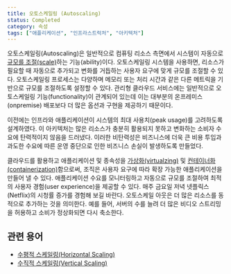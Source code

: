 ```yaml
---
title: 오토스케일링 (Autoscaling)
status: Completed
category: 속성
tags: ["애플리케이션", "인프라스트럭처", "아키텍처"]
---
```


<!-- 주석은 리뷰 프로세스 이후, 제거 하겠습니다. -->
<!-- Autoscaling is the ability of a system to [scale](/scalability/) automatically, typically, in terms of computing resources.  -->
<!-- With an autoscaling system, resources are automatically added when needed and can scale to meet fluctuating user demands.  -->
<!-- The autoscaling process varies and is configurable to scale based on different metrics, such as memory or process time.  -->
<!-- Managed cloud services are typically associated with autoscaling functionality 
as there are more options and implementations available than most on-premise deployments. -->
오토스케일링(Autoscaling)은 일반적으로 컴퓨팅 리소스 측면에서 시스템이 자동으로 [규모를 조절(scale)](/scalability/)하는 기능(ability)이다.
오토스케일링 시스템을 사용하면, 리소스가 필요할 때 자동으로 추가되고 변화를 거듭하는 사용자 요구에 맞게 규모를 조절할 수 있다.
오토스케일링 프로세스는 다양하며 메모리 또는 처리 시간과 같은 다른 메트릭을 기반으로 규모를 조절하도록 설정할 수 있다.
관리형 클라우드 서비스에는 일반적으로 오토스케일링 기능(functionality)이 관계되어 있는데 
이는 대부분의 온프레미스(onpremise) 배포보다 더 많은 옵션과 구현을 제공하기 때문이다.

<!-- Previously, infrastructure and applications were architected to consider peak system usage. -->
<!-- This architecture meant that more resources were underutilized and inelastic to changing consumer demand. -->
<!-- The inelasticity meant higher costs to the business and lost business from outages due to overdemand. -->
이전에는 인프라와 애플리케이션이 시스템의 최대 사용치(peak usage)를 고려하도록 설계하였다.
이 아키텍처는 많은 리소스가 충분히 활용되지 못하고 변화하는 소비자 수요에 탄력적이지 않음을 드러냈다.
이러한 비탄력성은 비즈니스에 더욱 큰 비용 투입과 과도한 수요에 따른 운영 중단으로 인한 비즈니스 손실이 발생하도록 만들었다.

<!-- By leveraging the cloud, [virtualizing](/virtualization/), and [containerizing](/containerization/) applications and their dependencies, 
organizations can build applications that scale according to user demands.  -->
<!-- They can monitor application demand and automatically scale them, providing an optimal user experience.  -->
<!-- Take the increase in viewership Netflix experiences every Friday evening.  -->
<!-- Autoscaling out means dynamically adding more resources: for example, 
increasing the number of servers allowing for more video streaming and scaling back once consumption has normalized. -->
클라우드를 활용하고 애플리케이션 및 종속성을 [가상화(virtualzing)](/virtualization/) 및 [컨테이너화(containerization)](/containerization/)함으로써, 조직은 사용자 요구에 따라 확장 가능한 애플리케이션을 만들어 낼 수 있다. 
애플리케이션 수요를 모니터링하고 자동으로 규모를 조절하여 최적의 사용자 경험(user experience)을 제공할 수 있다.
매주 금요일 저녁 넷플릭스(Netflix)의 시청률 증가를 경험해 보길 바란다.
오토스케일 아웃은 더 많은 리소스를 동적으로 추가하는 것을 의미한다. 예를 들어, 서버의 수를 늘려 더 많은 비디오 스트리밍을 허용하고 소비가 정상화되면 다시 축소한다.

## 관련 용어

* [수평적 스케일링(Horizontal Scaling)](/horizontal-scaling/)
* [수직적 스케일링(Vertical Scaling)](/vertical-scaling/)
